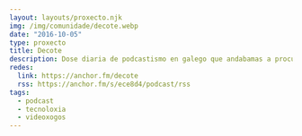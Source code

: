 ```yaml
---
layout: layouts/proxecto.njk
img: /img/comunidade/decote.webp
date: "2016-10-05"
type: proxecto
title: Decote
description: Dose diaria de podcastismo en galego que andabamas a procurar. Unha versión reducida e para todos os públicos falando de tecnoloxía.
redes:
  link: https://anchor.fm/decote
  rss: https://anchor.fm/s/ece8d4/podcast/rss
tags:
  - podcast
  - tecnoloxia
  - videoxogos
---
```

